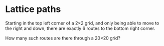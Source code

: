 # Lattice paths

Starting in the top left corner of a 2×2 grid, and only being able to move to
the right and down, there are exactly 6 routes to the bottom right corner.

How many such routes are there through a 20×20 grid?
